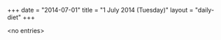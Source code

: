 +++
date = "2014-07-01"
title = "1 July 2014 (Tuesday)"
layout = "daily-diet"
+++

<p>&lt;no entries&gt;</p>